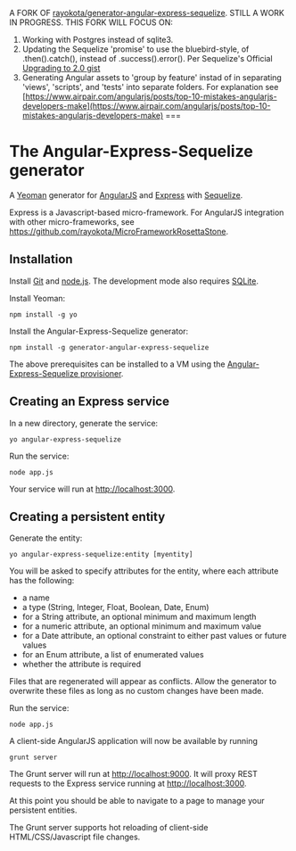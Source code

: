 A FORK OF [rayokota/generator-angular-express-sequelize](https://github.com/rayokota/generator-angular-express-sequelize). STILL A WORK IN PROGRESS. THIS FORK WILL FOCUS ON:

1. Working with Postgres instead of sqlite3.
2. Updating the Sequelize 'promise' to use the bluebird-style, of .then().catch(), instead of .success().error(). Per Sequelize's Official [Upgrading to 2.0 gist](https://github.com/sequelize/sequelize/wiki/Upgrading-to-2.0)
2. Generating Angular assets to 'group by feature' instad of in separating 'views', 'scripts', and 'tests' into separate folders. For explanation see [https://www.airpair.com/angularjs/posts/top-10-mistakes-angularjs-developers-make](https://www.airpair.com/angularjs/posts/top-10-mistakes-angularjs-developers-make)
===

# The Angular-Express-Sequelize generator 

A [Yeoman](http://yeoman.io) generator for [AngularJS](http://angularjs.org) and [Express](http://expressjs.com) with [Sequelize](http://sequelizejs.com).

Express is a Javascript-based micro-framework.  For AngularJS integration with other micro-frameworks, see https://github.com/rayokota/MicroFrameworkRosettaStone.

## Installation

Install [Git](http://git-scm.com) and [node.js](http://nodejs.org).  The development mode also requires [SQLite](http://www.sqlite.org).

Install Yeoman:

    npm install -g yo

Install the Angular-Express-Sequelize generator:

    npm install -g generator-angular-express-sequelize

The above prerequisites can be installed to a VM using the [Angular-Express-Sequelize provisioner](https://github.com/rayokota/provision-angular-express-sequelize).

## Creating an Express service

In a new directory, generate the service:

    yo angular-express-sequelize

Run the service:

    node app.js

Your service will run at [http://localhost:3000](http://localhost:3000).


## Creating a persistent entity

Generate the entity:

    yo angular-express-sequelize:entity [myentity]

You will be asked to specify attributes for the entity, where each attribute has the following:

- a name
- a type (String, Integer, Float, Boolean, Date, Enum)
- for a String attribute, an optional minimum and maximum length
- for a numeric attribute, an optional minimum and maximum value
- for a Date attribute, an optional constraint to either past values or future values
- for an Enum attribute, a list of enumerated values
- whether the attribute is required

Files that are regenerated will appear as conflicts.  Allow the generator to overwrite these files as long as no custom changes have been made.

Run the service:

    node app.js
    
A client-side AngularJS application will now be available by running

	grunt server
	
The Grunt server will run at [http://localhost:9000](http://localhost:9000).  It will proxy REST requests to the Express service running at [http://localhost:3000](http://localhost:3000).

At this point you should be able to navigate to a page to manage your persistent entities.  

The Grunt server supports hot reloading of client-side HTML/CSS/Javascript file changes.

